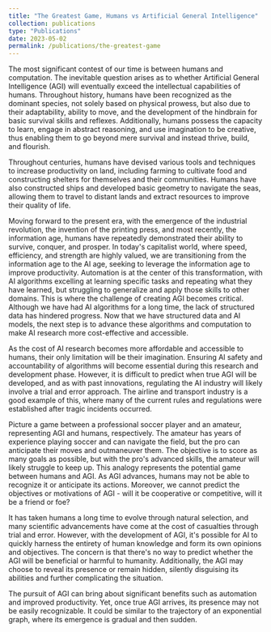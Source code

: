```yaml
---
title: "The Greatest Game, Humans vs Artificial General Intelligence"
collection: publications
type: "Publications"
date: 2023-05-02
permalink: /publications/the-greatest-game
---
```


The most significant contest of our time is between humans and computation. The inevitable question arises as to whether Artificial General Intelligence (AGI) will eventually exceed the intellectual capabilities of humans. Throughout history, humans have been recognized as the dominant species, not solely based on physical prowess, but also due to their adaptability, ability to move, and the development of the hindbrain for basic survival skills and reflexes. Additionally, humans possess the capacity to learn, engage in abstract reasoning, and use imagination to be creative, thus enabling them to go beyond mere survival and instead thrive, build, and flourish.

Throughout centuries, humans have devised various tools and techniques to increase productivity on land, including farming to cultivate food and constructing shelters for themselves and their communities. Humans have also constructed ships and developed basic geometry to navigate the seas, allowing them to travel to distant lands and extract resources to improve their quality of life.

Moving forward to the present era, with the emergence of the industrial revolution, the invention of the printing press, and most recently, the information age, humans have repeatedly demonstrated their ability to survive, conquer, and prosper. In today's capitalist world, where speed, efficiency, and strength are highly valued, we are transitioning from the information age to the AI age, seeking to leverage the information age to improve productivity. Automation is at the center of this transformation, with AI algorithms excelling at learning specific tasks and repeating what they have learned, but struggling to generalize and apply those skills to other domains. This is where the challenge of creating AGI becomes critical. Although we have had AI algorithms for a long time, the lack of structured data has hindered progress. Now that we have structured data and AI models, the next step is to advance these algorithms and computation to make AI research more cost-effective and accessible.

As the cost of AI research becomes more affordable and accessible to humans, their only limitation will be their imagination. Ensuring AI safety and accountability of algorithms will become essential during this research and development phase. However, it is difficult to predict when true AGI will be developed, and as with past innovations, regulating the AI industry will likely involve a trial and error approach. The airline and transport industry is a good example of this, where many of the current rules and regulations were established after tragic incidents occurred.

Picture a game between a professional soccer player and an amateur, representing AGI and humans, respectively. The amateur has years of experience playing soccer and can navigate the field, but the pro can anticipate their moves and outmaneuver them. The objective is to score as many goals as possible, but with the pro's advanced skills, the amateur will likely struggle to keep up. This analogy represents the potential game between humans and AGI. As AGI advances, humans may not be able to recognize it or anticipate its actions. Moreover, we cannot predict the objectives or motivations of AGI - will it be cooperative or competitive, will it be a friend or foe?

It has taken humans a long time to evolve through natural selection, and many scientific advancements have come at the cost of casualties through trial and error. However, with the development of AGI, it's possible for AI to quickly harness the entirety of human knowledge and form its own opinions and objectives. The concern is that there's no way to predict whether the AGI will be beneficial or harmful to humanity. Additionally, the AGI may choose to reveal its presence or remain hidden, silently disguising its abilities and further complicating the situation.

The pursuit of AGI can bring about significant benefits such as automation and improved productivity. Yet, once true AGI arrives, its presence may not be easily recognizable. It could be similar to the trajectory of an exponential graph, where its emergence is gradual and then sudden.
